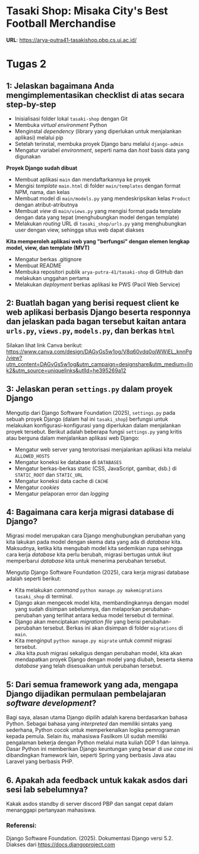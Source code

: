 # Tasaki Shop: Misaka City's Best Football Merchandise
**URL**: https://arya-putra41-tasakishop.pbp.cs.ui.ac.id/

# Tugas 2
## 1: Jelaskan bagaimana Anda mengimplementasikan checklist di atas secara step-by-step

- Inisialisasi folder lokal `tasaki-shop` dengan Git
- Membuka *virtual environment* Python 
- Menginstal *dependency* (library yang diperlukan untuk menjalankan aplikasi) melalui pip
- Setelah terinstal, membuka proyek Django baru melalui `django-admin`
- Mengatur variabel *environment*, seperti nama dan *host* basis data yang digunakan

**Proyek Django sudah dibuat**

- Membuat aplikasi `main` dan mendaftarkannya ke proyek
- Mengisi *template* `main.html` di folder `main/templates` dengan format NPM, nama, dan kelas
- Membuat model di `main/models.py` yang mendeskripsikan kelas `Product` dengan atribut-atributnya
- Membuat *view* di `main/views.py` yang mengisi format pada template dengan data yang tepat (menghubungkan model dengan template)
- Melakukan *routing* URL di `tasaki_shop/urls.py` yang menghubungkan user dengan view, sehingga situs web dapat diakses

**Kita memperoleh aplikasi web yang "berfungsi" dengan elemen lengkap model, view, dan template (MVT)**

- Mengatur berkas .gitignore
- Membuat README
- Membuka repositori publik `arya-putra-41/tasaki-shop` di GitHub dan melakukan unggahan pertama
- Melakukan *deployment* berkas aplikasi ke PWS (Pacil Web Service)
  
## 2: Buatlah bagan yang berisi request client ke web aplikasi berbasis Django beserta responnya dan jelaskan pada bagan tersebut kaitan antara `urls.py`, `views.py`, `models.py`, dan berkas `html`

Silakan lihat link Canva berikut: https://www.canva.com/design/DAGyGs5w1og/V8q60vdq0ojWWiEL_knnPg/view?utm_content=DAGyGs5w1og&utm_campaign=designshare&utm_medium=link2&utm_source=uniquelinks&utlId=he395269a12

## 3: Jelaskan peran `settings.py` dalam proyek Django

Mengutip dari Django Software Foundation (2025), `settings.py` pada sebuah proyek Django (dalam hal ini `tasaki_shop`) berfungsi untuk melakukan konfigurasi-konfigurasi yang diperlukan dalam menjalankan proyek tersebut. Berikut adalah beberapa fungsi `settings.py` yang kritis atau berguna dalam menjalankan aplikasi web Django:
 - Mengatur web server yang terotorisasi menjalankan aplikasi kita melalui `ALLOWED_HOSTS`
 - Mengatur koneksi ke database di `DATABASES`
 - Mengatur berkas-berkas static (CSS, JavaScript, gambar, dsb.) di `STATIC_ROOT` dan `STATIC_URL`
 - Mengatur koneksi data cache di `CACHE`
 - Mengatur *cookies*
 - Mengatur pelaporan error dan *logging*

## 4: Bagaimana cara kerja migrasi database di Django?

Migrasi model merupakan cara Django menghubungkan perubahan yang kita lakukan pada model dengan skema data yang ada di *database* kita. Maksudnya, ketika kita mengubah model kita sedemikian rupa sehingga cara kerja *database* kita perlu berubah, migrasi bertugas untuk ikut memperbarui *database* kita untuk menerima perubahan tersebut.

Mengutip Django Software Foundation (2025), cara kerja migrasi database adalah seperti berikut:
 - Kita melakukan *command* `python manage.py makemigrations tasaki_shop` di terminal.
 - Django akan mengecek model kita, membandingkannya dengan model yang sudah disimpan sebelumnya, dan melaporkan perubahan-perubahan yang terlihat antara kedua model tersebut di terminal.
 - Django akan menciptakan *migration file* yang berisi perubahan-perubahan tersebut. Berkas ini akan disimpan di folder `migrations` di `main`.
 - Kita menginput `python manage.py migrate` untuk *commit* migrasi tersebut.
 - Jika kita *push* migrasi sekaligus dengan perubahan model, kita akan mendapatkan proyek Django dengan model yang diubah, beserta skema *database* yang telah disesuaikan untuk perubahan tersebut.

## 5: Dari semua framework yang ada, mengapa Django dijadikan permulaan pembelajaran *software development*?

Bagi saya, alasan utama Django dipilih adalah karena berdasarkan bahasa Python. Sebagai bahasa yang *interpreted* dan memiliki sintaks yang sederhana, Python cocok untuk memperkenalkan logika pemrograman kepada pemula. Selain itu, mahasiswa Fasilkom UI sudah memiliki pengalaman bekerja dengan Python melalui mata kuliah DDP 1 dan lainnya. Dasar Python ini memberikan Django keuntungan yang besar di *use case* ini dibandingkan framework lain, seperti Spring yang berbasis Java atau Laravel yang berbasis PHP.

## 6. Apakah ada feedback untuk kakak asdos dari sesi lab sebelumnya?

Kakak asdos standby di server discord PBP dan sangat cepat dalam menanggapi pertanyaan mahasiswa.


### Referensi:
Django Software Foundation. (2025). Dokumentasi Django versi 5.2. Diakses dari https://docs.djangoproject.com

